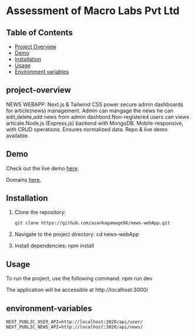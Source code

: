 # Assessment of Macro Labs Pvt Ltd


## Table of Contents

- [Project Overview](#project-overview)
- [Demo](#demo)
- [Installation](#installation)
- [Usage](#usage)
- [Environment variables](#environment-variables)


## project-overview
NEWS WEBAPP: Next.js & Tailwind CSS power secure admin dashboards for article(news) management. Admin can mangage the news he can edit,delete,add news from admin dashbord.Non-registered users can views articale.Node.js (Express.js) backend with MongoDB. Mobile-responsive, with CRUD operations. Ensures normalized data. Repo & live demo available.

## Demo
Check out the live demo
[here](https://news-management-backend.vercel.app/).

Domains
[here](news-management-backend.vercel.app).




## Installation

1. Clone the repository:

   ```bash
   git clone https://github.com/asankagamage98/news-webApp.git

2. Navigate to the project directory:
    cd news-webApp

3. Install dependencies:
    npm install


## Usage
To run the project, use the following command:
    npm run dev

The application will be accessible at http://localhost:3000/


## environment-variables

```
NEXT_PUBLIC_USER_API=http://localhost:3020/api/user/
NEXT_PUBLIC_NEWS_API=http://localhost:3020/api/news/

```

